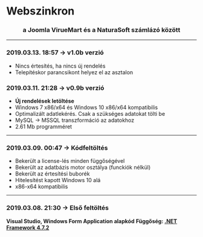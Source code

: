 <h1>Webszinkron</h1>
<h3><center>a Joomla VirueMart és a NaturaSoft számlázó között</center></h3>
<hr />
<h3>2019.03.13. 18:57 -> v1.0b verzió</h3>
<ul>
  <li>Nincs értesítés, ha nincs új rendelés</li>
  <li>Telepítéskor parancsikont helyez el az asztalon</li>
</ul>

<h3>2019.03.11. 21:28 -> v0.9b verzió</h3>
<ul>
  <li><b>Új rendelések letöltése</b></li>
  <li>Windows 7 x86/x64 és Windows 10 x86/x64 kompatibilis</li>
  <li>Optimalizált adatlekérés. Csak a szükséges adatokat tölti be</li>
  <li>MySQL -> MSSQL transzformáció az adatokhoz</li>
  <li>2.61 Mb programméret</li>
</ul>
<hr />
<h3>2019.03.09. 00:47 -> Kódfeltöltés</h3>
<ul>
  <li>Bekerült a license-lés minden függőségével</li>
  <li>Bekerült az adatbázis motor osztálya (funckiók nélkül)</li>
  <li>Bekerült az értesítési buborék</li>
  <li>Hitelesítést kapott Windows 10 alá</li>
  <li>x86-x64 kompatibilis</li>
</ul>
<hr />
<h3>2019.03.08. 21:30 -> Első feltöltés</h3>
<b>Visual Studio, Windows Form Application alapkód</b>
<b>Függőség: <a href="https://dotnet.microsoft.com/download/dotnet-framework-runtime/net472" target="_blank">.NET Framework 4.7.2</a></b>
